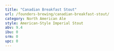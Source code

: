 ```yaml
---
title: "Canadian Breakfast Stout"
url: /founders-brewing/canadian-breakfast-stout/
category: North American Ale
style: American-Style Imperial Stout
abv: 9.4
ibu: 0
srm: 0
upc: 0
---
```



